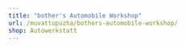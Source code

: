 ```yaml
---
title: "bother's Automobile Workshop"
url: /muvattupuzha/bothers-automobile-workshop/
shop: Autowerkstatt
---
```


